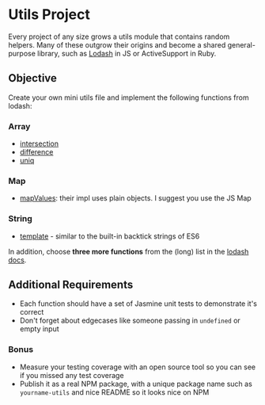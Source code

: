 # Utils Project

Every project of any size grows a utils module that contains random helpers. Many of these outgrow their origins and become a shared general-purpose library, such as [Lodash](https://lodash.com/docs/4.17.15) in JS or ActiveSupport in Ruby.

## Objective

Create your own mini utils file and implement the following functions from lodash:

### Array
- [intersection](https://lodash.com/docs/4.17.15#intersection)
- [difference](https://lodash.com/docs/4.17.15#difference)
- [uniq](https://lodash.com/docs/4.17.15#uniq)

### Map
- [mapValues](https://lodash.com/docs/4.17.15#mapValues): their impl uses plain objects. I suggest you use the JS Map

### String
- [template](https://lodash.com/docs/4.17.15#template) - similar to the built-in backtick strings of ES6

In addition, choose **three more functions** from the (long) list in the [lodash docs](https://lodash.com/docs/4.17.15).

## Additional Requirements

- Each function should have a set of Jasmine unit tests to demonstrate it's correct
- Don't forget about edgecases like someone passing in `undefined` or empty input

### Bonus
- Measure your testing coverage with an open source tool so you can see if you missed any test coverage
- Publish it as a real NPM package, with a unique package name such as `yourname-utils` and nice README so it looks nice on NPM
